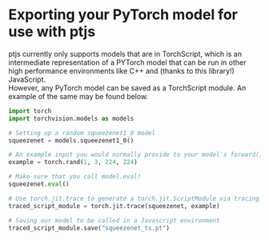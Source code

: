 # Exporting your PyTorch model for use with ptjs
ptjs currently only supports models that are in TorchScript, which is an intermediate representation of a PYTorch model that can be run in other high performance environments like C++ and (thanks to this library!) JavaScript.<br>
However, any PyTorch model can be saved as a TorchScript module. An example of the same may be found below.
```python
import torch
import torchvision.models as models

# Setting up a random squeezenet1_0 model
squeezenet = models.squeezenet1_0()

# An example input you would normally provide to your model's forward() method.
example = torch.rand(1, 3, 224, 224)

# Make sure that you call model.eval!
squeezenet.eval()

# Use torch.jit.trace to generate a torch.jit.ScriptModule via tracing.
traced_script_module = torch.jit.trace(squeezenet, example)

# Saving our model to be called in a Javascript environment
traced_script_module.save("squeezenet_ts.pt")
```
